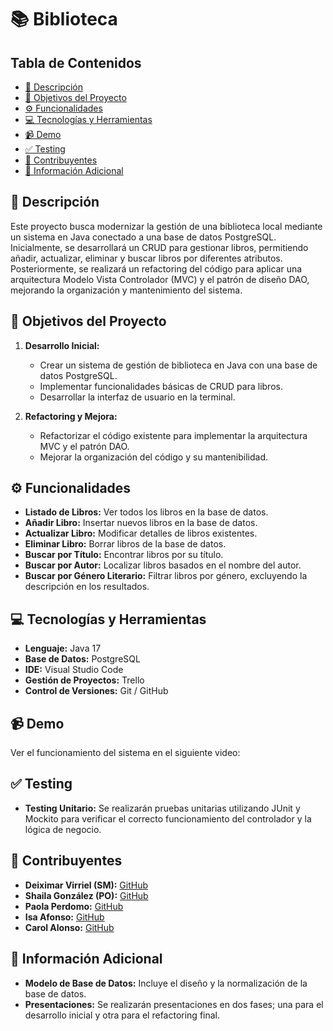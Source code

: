 # 📚 Biblioteca 

## Tabla de Contenidos
- [📖 Descripción](#-descripción)
- [🎯 Objetivos del Proyecto](#-objetivos-del-proyecto)
- [⚙️ Funcionalidades](#-funcionalidades)
- [💻 Tecnologías y Herramientas](#-tecnologías-y-herramientas)
- [📹 Demo](#-demo)
- [✅ Testing](#-testing)
- [🤝 Contribuyentes](#-contribuyentes)
- [📜 Información Adicional](#-información-adicional)

## 📖 Descripción 

Este proyecto busca modernizar la gestión de una biblioteca local mediante un sistema en Java conectado a una base de datos PostgreSQL. Inicialmente, se desarrollará un CRUD para gestionar libros, permitiendo añadir, actualizar, eliminar y buscar libros por diferentes atributos. Posteriormente, se realizará un refactoring del código para aplicar una arquitectura Modelo Vista Controlador (MVC) y el patrón de diseño DAO, mejorando la organización y mantenimiento del sistema.

## 🎯 Objetivos del Proyecto 

1. **Desarrollo Inicial:**
    - Crear un sistema de gestión de biblioteca en Java con una base de datos PostgreSQL.
    - Implementar funcionalidades básicas de CRUD para libros.
    - Desarrollar la interfaz de usuario en la terminal.

2. **Refactoring y Mejora:**
    - Refactorizar el código existente para implementar la arquitectura MVC y el patrón DAO.
    - Mejorar la organización del código y su mantenibilidad.

## ⚙️ Funcionalidades 

- **Listado de Libros:** Ver todos los libros en la base de datos.
- **Añadir Libro:** Insertar nuevos libros en la base de datos.
- **Actualizar Libro:** Modificar detalles de libros existentes.
- **Eliminar Libro:** Borrar libros de la base de datos.
- **Buscar por Título:** Encontrar libros por su título.
- **Buscar por Autor:** Localizar libros basados en el nombre del autor.
- **Buscar por Género Literario:** Filtrar libros por género, excluyendo la descripción en los resultados.

## 💻 Tecnologías y Herramientas

- **Lenguaje:** Java 17
- **Base de Datos:** PostgreSQL
- **IDE:** Visual Studio Code
- **Gestión de Proyectos:** Trello
- **Control de Versiones:** Git / GitHub

## 📹 Demo 

Ver el funcionamiento del sistema en el siguiente video: [](#)

## ✅ Testing 

- **Testing Unitario:** Se realizarán pruebas unitarias utilizando JUnit y Mockito para verificar el correcto funcionamiento del controlador y la lógica de negocio.

## 🤝 Contribuyentes 

- **Deiximar Virriel (SM):** [GitHub](https://github.com/Deiximar)
- **Shaila González (PO):** [GitHub](https://github.com/ShailaGonzalez)
- **Paola Perdomo:** [GitHub](https://github.com/Paola077)
- **Isa Afonso:** [GitHub](https://github.com/IsaLagu)
- **Carol Alonso:** [GitHub](https://github.com/Calonsogon)

## 📜 Información Adicional 

- **Modelo de Base de Datos:** Incluye el diseño y la normalización de la base de datos.
- **Presentaciones:** Se realizarán presentaciones en dos fases; una para el desarrollo inicial y otra para el refactoring final.


